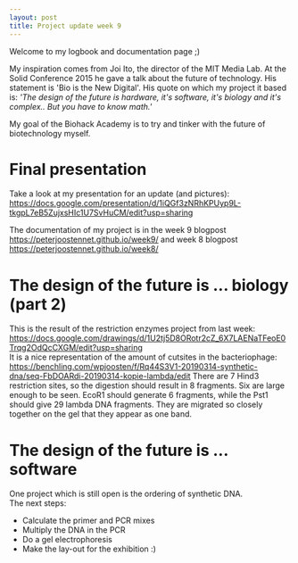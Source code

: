 ```yaml
---
layout: post
title: Project update week 9
---
```


Welcome to my logbook and documentation page ;)<br>

My inspiration comes from Joi Ito, the director of the MIT Media Lab. At the Solid Conference 2015 he gave a talk about the future of technology. His statement is 'Bio is the New Digital'. His quote on which my project it based is: _'The design of the future is hardware, it's software, it's biology and it's complex.. But you have to know math.'_

My goal of the Biohack Academy is to try and tinker with the future of biotechnology myself. <br>

# Final presentation

Take a look at my presentation for an update (and pictures): <https://docs.google.com/presentation/d/1iQGf3zNRhKPUyp9L-tkgpL7eB5ZujxsHIc1U7SvHuCM/edit?usp=sharing>

The documentation of my project is in the week 9 blogpost <https://peterjoostennet.github.io/week9/> and week 8 blogpost <https://peterjoostennet.github.io/week8/>

# The design of the future is ... biology (part 2)

This is the result of the restriction enzymes project from last week: <https://docs.google.com/drawings/d/1U2tj5D8ORotr2cZ_6X7LAENaTFeoE0Trqg2OdQcCXGM/edit?usp=sharing>
<br>
It is a nice representation of the amount of cutsites in the bacteriophage: <https://benchling.com/wpjoosten/f/Rq44S3V1-20190314-synthetic-dna/seq-FbDOARdi-20190314-kopie-lambda/edit>
There are 7 Hind3 restriction sites, so the digestion should result in 8 fragments. Six are large enough to be seen. EcoR1 should generate 6 fragments, while the Pst1 should give 29 lambda DNA fragments. They are migrated so closely together on the gel that they appear as one band.

# The design of the future is ... software

One project which is still open is the ordering of synthetic DNA.
<br>
The next steps:
* Calculate the primer and PCR mixes
* Multiply the DNA in the PCR
* Do a gel electrophoresis 
* Make the lay-out for the exhibition :)




